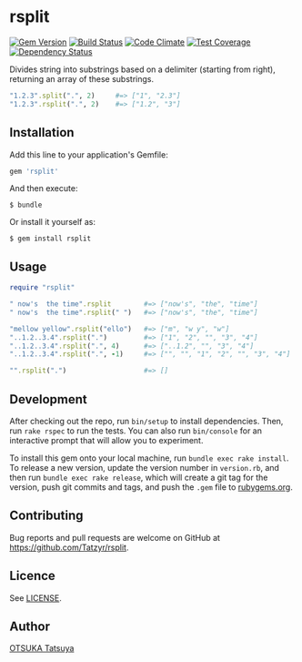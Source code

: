 # rsplit

[![Gem Version](https://badge.fury.io/rb/rsplit.svg)](http://badge.fury.io/rb/rsplit)
[![Build Status](https://travis-ci.org/Tatzyr/rsplit.svg?branch=master)](https://travis-ci.org/Tatzyr/rsplit)
[![Code Climate](https://codeclimate.com/github/Tatzyr/rsplit/badges/gpa.svg)](https://codeclimate.com/github/Tatzyr/rsplit)
[![Test Coverage](https://codeclimate.com/github/Tatzyr/rsplit/badges/coverage.svg)](https://codeclimate.com/github/Tatzyr/rsplit/coverage)
[![Dependency Status](https://gemnasium.com/Tatzyr/rsplit.svg)](https://gemnasium.com/Tatzyr/rsplit)

Divides string into substrings based on a delimiter (starting from right),
returning an array of these substrings.

```ruby
"1.2.3".split(".", 2)     #=> ["1", "2.3"]
"1.2.3".rsplit(".", 2)    #=> ["1.2", "3"]
```

## Installation

Add this line to your application's Gemfile:

```ruby
gem 'rsplit'
```

And then execute:

    $ bundle

Or install it yourself as:

    $ gem install rsplit

## Usage

```ruby
require "rsplit"

" now's  the time".rsplit        #=> ["now's", "the", "time"]
" now's  the time".rsplit(" ")   #=> ["now's", "the", "time"]

"mellow yellow".rsplit("ello")   #=> ["m", "w y", "w"]
"..1.2..3.4".rsplit(".")         #=> ["1", "2", "", "3", "4"]
"..1.2..3.4".rsplit(".", 4)      #=> ["..1.2", "", "3", "4"]
"..1.2..3.4".rsplit(".", -1)     #=> ["", "", "1", "2", "", "3", "4"]

"".rsplit(".")                   #=> []
```

## Development

After checking out the repo, run `bin/setup` to install dependencies. Then, run `rake rspec` to run the tests. You can also run `bin/console` for an interactive prompt that will allow you to experiment.

To install this gem onto your local machine, run `bundle exec rake install`. To release a new version, update the version number in `version.rb`, and then run `bundle exec rake release`, which will create a git tag for the version, push git commits and tags, and push the `.gem` file to [rubygems.org](https://rubygems.org).

## Contributing

Bug reports and pull requests are welcome on GitHub at https://github.com/Tatzyr/rsplit.

## Licence

See [LICENSE](LICENSE).

## Author

[OTSUKA Tatsuya](https://github.com/Tatzyr)
